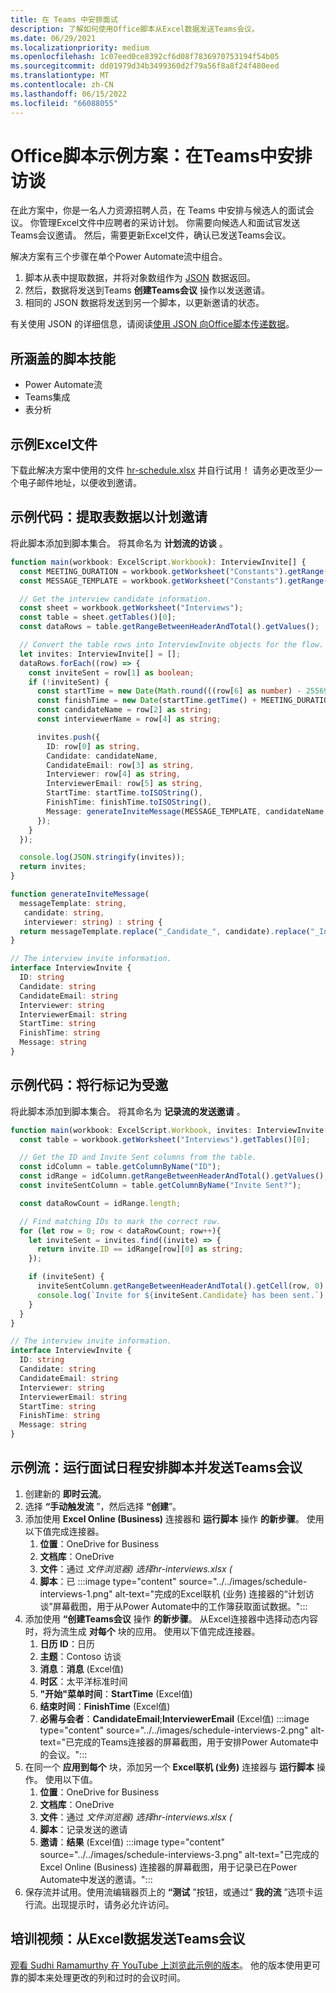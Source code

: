```yaml
---
title: 在 Teams 中安排面试
description: 了解如何使用Office脚本从Excel数据发送Teams会议。
ms.date: 06/29/2021
ms.localizationpriority: medium
ms.openlocfilehash: 1c07eed0ce8392cf6d08f7836970753194f54b05
ms.sourcegitcommit: dd01979d34b3499360d2f79a56f8a8f24f480eed
ms.translationtype: MT
ms.contentlocale: zh-CN
ms.lasthandoff: 06/15/2022
ms.locfileid: "66088055"
---
```

# <a name="office-scripts-sample-scenario-schedule-interviews-in-teams"></a>Office脚本示例方案：在Teams中安排访谈

在此方案中，你是一名人力资源招聘人员，在 Teams 中安排与候选人的面试会议。 你管理Excel文件中应聘者的采访计划。 你需要向候选人和面试官发送Teams会议邀请。 然后，需要更新Excel文件，确认已发送Teams会议。

解决方案有三个步骤在单个Power Automate流中组合。

1. 脚本从表中提取数据，并将对象数组作为 [JSON](https://www.w3schools.com/whatis/whatis_json.asp) 数据返回。
1. 然后，数据将发送到Teams **创建Teams会议** 操作以发送邀请。
1. 相同的 JSON 数据将发送到另一个脚本，以更新邀请的状态。

有关使用 JSON 的详细信息，请阅读[使用 JSON 向Office脚本传递数据](../../develop/use-json.md)。

## <a name="scripting-skills-covered"></a>所涵盖的脚本技能

* Power Automate流
* Teams集成
* 表分析

## <a name="sample-excel-file"></a>示例Excel文件

下载此解决方案中使用的文件 <a href="hr-schedule.xlsx">hr-schedule.xlsx</a> 并自行试用！ 请务必更改至少一个电子邮件地址，以便收到邀请。

## <a name="sample-code-extract-table-data-to-schedule-invites"></a>示例代码：提取表数据以计划邀请

将此脚本添加到脚本集合。 将其命名为 **计划流的访谈** 。

```TypeScript
function main(workbook: ExcelScript.Workbook): InterviewInvite[] {
  const MEETING_DURATION = workbook.getWorksheet("Constants").getRange("B1").getValue() as number;
  const MESSAGE_TEMPLATE = workbook.getWorksheet("Constants").getRange("B2").getValue() as string;

  // Get the interview candidate information.
  const sheet = workbook.getWorksheet("Interviews");
  const table = sheet.getTables()[0];
  const dataRows = table.getRangeBetweenHeaderAndTotal().getValues();

  // Convert the table rows into InterviewInvite objects for the flow.
  let invites: InterviewInvite[] = [];
  dataRows.forEach((row) => {
    const inviteSent = row[1] as boolean;
    if (!inviteSent) {
      const startTime = new Date(Math.round(((row[6] as number) - 25569) * 86400 * 1000));
      const finishTime = new Date(startTime.getTime() + MEETING_DURATION * 60 * 1000);
      const candidateName = row[2] as string;
      const interviewerName = row[4] as string;

      invites.push({
        ID: row[0] as string,
        Candidate: candidateName,
        CandidateEmail: row[3] as string,
        Interviewer: row[4] as string,
        InterviewerEmail: row[5] as string,
        StartTime: startTime.toISOString(),
        FinishTime: finishTime.toISOString(),
        Message: generateInviteMessage(MESSAGE_TEMPLATE, candidateName, interviewerName)
      });
    }    
  });

  console.log(JSON.stringify(invites));
  return invites;
}

function generateInviteMessage(
  messageTemplate: string,
   candidate: string,
   interviewer: string) : string {
  return messageTemplate.replace("_Candidate_", candidate).replace("_Interviewer_", interviewer);
}

// The interview invite information.
interface InterviewInvite {
  ID: string
  Candidate: string
  CandidateEmail: string
  Interviewer: string
  InterviewerEmail: string
  StartTime: string
  FinishTime: string
  Message: string
}
```

## <a name="sample-code-mark-rows-as-invited"></a>示例代码：将行标记为受邀

将此脚本添加到脚本集合。 将其命名为 **记录流的发送邀请** 。

```TypeScript
function main(workbook: ExcelScript.Workbook, invites: InterviewInvite[]) {
  const table = workbook.getWorksheet("Interviews").getTables()[0];

  // Get the ID and Invite Sent columns from the table.
  const idColumn = table.getColumnByName("ID");
  const idRange = idColumn.getRangeBetweenHeaderAndTotal().getValues();
  const inviteSentColumn = table.getColumnByName("Invite Sent?");

  const dataRowCount = idRange.length;

  // Find matching IDs to mark the correct row.
  for (let row = 0; row < dataRowCount; row++){
    let inviteSent = invites.find((invite) => {
      return invite.ID == idRange[row][0] as string;
    });

    if (inviteSent) {
      inviteSentColumn.getRangeBetweenHeaderAndTotal().getCell(row, 0).setValue(true);
      console.log(`Invite for ${inviteSent.Candidate} has been sent.`);
    }
  } 
}

// The interview invite information.
interface InterviewInvite {
  ID: string
  Candidate: string
  CandidateEmail: string
  Interviewer: string
  InterviewerEmail: string
  StartTime: string
  FinishTime: string
  Message: string
}
```

## <a name="sample-flow-run-the-interview-scheduling-scripts-and-send-the-teams-meetings"></a>示例流：运行面试日程安排脚本并发送Teams会议

1. 创建新的 **即时云流**。
1. 选择 **“手动触发流** ”，然后选择 **“创建**”。
1. 添加使用 **Excel Online (Business)** 连接器和 **运行脚本** 操作 **的新步骤**。 使用以下值完成连接器。
    1. **位置**：OneDrive for Business
    1. **文档库**：OneDrive
    1. **文件**：通过 *文件浏览器) 选择hr-interviews.xlsx (*
    1. **脚本**：已 :::image type="content" source="../../images/schedule-interviews-1.png" alt-text="完成的Excel联机 (业务) 连接器的“计划访谈”屏幕截图，用于从Power Automate中的工作簿获取面试数据。":::
1. 添加使用 **“创建Teams会议** 操作 **的新步骤**。 从Excel连接器中选择动态内容时，将为流生成 **对每个** 块的应用。 使用以下值完成连接器。
    1. **日历 ID**：日历
    1. **主题**：Contoso 访谈
    1. **消息**：**消息** (Excel值) 
    1. **时区**：太平洋标准时间
    1. **"开始"菜单时间**：**StartTime** (Excel值) 
    1. **结束时间**：**FinishTime** (Excel值) 
    1. **必需与会者**：**CandidateEmail**;**InterviewerEmail** (Excel值) :::image type="content" source="../../images/schedule-interviews-2.png" alt-text="已完成的Teams连接器的屏幕截图，用于安排Power Automate中的会议。":::
1. 在同一个 **应用到每个** 块，添加另一个 **Excel联机 (业务)** 连接器与 **运行脚本** 操作。 使用以下值。
    1. **位置**：OneDrive for Business
    1. **文档库**：OneDrive
    1. **文件**：通过 *文件浏览器) 选择hr-interviews.xlsx (*
    1. **脚本**：记录发送的邀请
    1. **邀请**：**结果** (Excel值) :::image type="content" source="../../images/schedule-interviews-3.png" alt-text="已完成的 Excel Online (Business) 连接器的屏幕截图，用于记录已在Power Automate中发送的邀请。":::
1. 保存流并试用。使用流编辑器页上的 **“测试** ”按钮，或通过“ **我的流** ”选项卡运行流。出现提示时，请务必允许访问。

## <a name="training-video-send-a-teams-meeting-from-excel-data"></a>培训视频：从Excel数据发送Teams会议

[观看 Sudhi Ramamurthy 在 YouTube 上浏览此示例的版本](https://youtu.be/HyBdx52NOE8)。 他的版本使用更可靠的脚本来处理更改的列和过时的会议时间。
